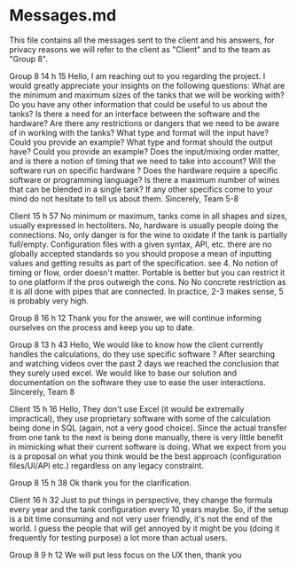 # Messages.md

This file contains all the messages sent to the client and his answers, for privacy reasons we will refer to the client as "Client" and to the team as "Group 8".

Group 8
  14 h 15
Hello,
I am reaching out to you regarding the project.
I would greatly appreciate your insights on the following questions:
What are the minimum and maximum sizes of the tanks that we will be working with? Do you have any other information that could be useful to us about the tanks?
Is there a need for an interface between the software and the hardware?
Are there any restrictions or dangers that we need to be aware of in working with the tanks?
What type and format will the input have? Could you provide an example?
What type and format should the output have? Could you provide an example?
Does the input/mixing order matter, and is there a notion of timing that we need to take into account?
Will the software run on specific hardware ?
Does the hardware require a specific software or programming language?
Is there a maximum number of wines that can be blended in a single tank?
If any other specifics come to your mind do not hesitate to tell us about them.
Sincerely,
Team 5-8  


Client
  15 h 57
No minimum or maximum, tanks come in all shapes and sizes, usually expressed in hectoliters.
No, hardware is usually people doing the connections.
No, only danger is for the wine to oxidate if the tank is partially full/empty.
Configuration files with a given syntax, API, etc. there are no globally accepted standards so you should propose a mean of inputting values and getting results as part of the specification.
see 4.
No notion of timing or flow, order doesn't matter.
Portable is better but you can restrict it to one platform if the pros outweigh the cons.
No
No concrete restriction as it is all done with pipes that are connected. In practice, 2-3 makes sense, 5 is probably very high.


Group 8
  16 h 12
Thank you for the answer, we will continue informing ourselves on the process and keep you up to date.


Group 8 
  13 h 43
Hello,
We would like to know how the client currently handles the calculations, do they use specific software ?
After searching and watching videos over the past 2 days we reached the conclusion that they surely used excel.
We would like to base our solution and documentation on the software they  use to ease the user interactions.
Sincerely,
Team 8


Client
  15 h 16
Hello,
They don't use Excel (it would be extremally impractical), they use proprietary software with some of the calculation being done in SQL (again, not a very good choice).
Since the actual transfer from one tank to the next is being done manually, there is very little benefit in mimicking what their current software is doing.
What we expect from you is a proposal on what you think would be the best approach (configuration files/UI/API etc.) regardless on any legacy constraint.


Group 8 
  15 h 38
Ok thank you for the clarification.


Client
  16 h 32
Just to put things in perspective, they change the formula every year and the tank configuration every 10 years maybe. So, if the setup is a bit time consuming and not very user friendly, it's not the end of the world. I guess the people that will get annoyed by it might be you (doing it frequently for testing purpose) a lot more than actual users.


Group 8 
  9 h 12
We will put less focus on the UX then, thank you